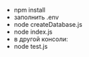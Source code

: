 * npm install
* заполнить .env
* node createDatabase.js
* node index.js
* в другой консоли:
* node test.js
